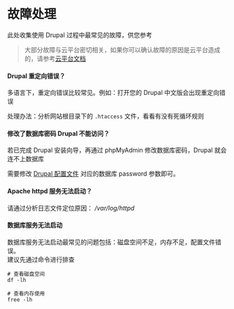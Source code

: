 # 故障处理

此处收集使用 Drupal 过程中最常见的故障，供您参考

> 大部分故障与云平台密切相关，如果你可以确认故障的原因是云平台造成的，请参考[云平台文档](https://support.websoft9.com/docs/faq/zh/tech-instance.html)

#### Drupal 重定向错误？

多语言下，重定向错误比较常见。例如：打开您的 Drupal 中文版会出现重定向错误

处理办法：分析网站根目录下的 `.htaccess` 文件，看看有没有死循环规则

#### 修改了数据库密码 Drupal 不能访问？

若已完成 Drupal 安装向导，再通过 phpMyAdmin 修改数据库密码，Drupal 就会连不上数据库  

需要修改 [Drupal 配置文件](/zh/stack-components.html#drupal) 对应的数据库 password 参数即可。

#### Apache httpd 服务无法启动？

请通过分析日志文件定位原因： */var/log/httpd*

#### 数据库服务无法启动

数据库服务无法启动最常见的问题包括：磁盘空间不足，内存不足，配置文件错误。  
建议先通过命令进行排查  

```shell
# 查看磁盘空间
df -lh

# 查看内存使用
free -lh
```

